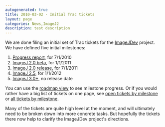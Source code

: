 ```yaml
---
autogenerated: true
title: 2010-03-02 - Initial Trac tickets
layout: page
categories: News,ImageJ2
description: test description
---
```


We are done filing an initial set of Trac tickets for the [ImageJDev](/software/imagej2) project. We have defined five initial milestones:

1.  [Progress report](http://trac.imagej.net/milestone/progress-report), for 7/1/2010
2.  [ImageJ 2.0 beta](http://trac.imagej.net/milestone/imagej-2.0-beta), for 1/1/2011
3.  [ImageJ 2.0 release](http://trac.imagej.net/milestone/imagej-2.0-release), for 7/1/2011
4.  [ImageJ 2.5](http://trac.imagej.net/milestone/imagej-2.5), for 1/1/2012
5.  [ImageJ 3.0+](http://trac.imagej.net/milestone/imagej-3.0), no release date

You can use the [roadmap view](http://trac.imagej.net/roadmap) to see milestone progress. Or if you would rather have a big list of tickets on one page, see [open tickets by milestone](http://trac.imagej.net/report/3) or [all tickets by milestone](http://trac.imagej.net/report/6).

Many of the tickets are quite high level at the moment, and will ultimately need to be broken down into more concrete tasks. But hopefully the tickets there now help to clarify the ImageJDev project's directions.

 
